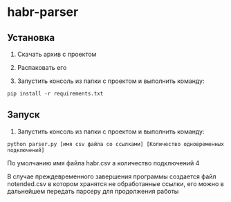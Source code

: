 # habr-parser

## Установка 

1. Скачать архив с проектом

2. Распаковать его

3. Запустить консоль из папки с проектом и выполнить команду:

```
pip install -r requirements.txt
```

## Запуск

1. Запустить консоль из папки с проектом и выполнить команду:

```
python parser.py [имя csv файла со ссылками] [Количество одновременных подключений]
```
  
По умолчанию имя файла habr.csv а количество подключений 4

В случае преждевременного завершения программы создается файл notended.csv в котором хранятся не обработанные ссылки, его можно в дальнейшем передать парсеру для продолжения работы
